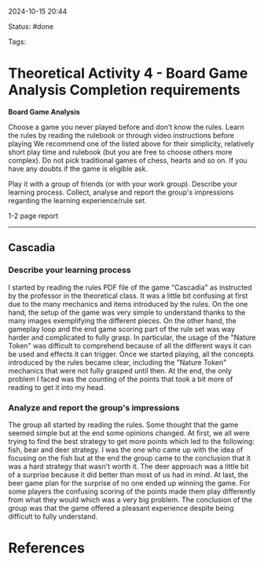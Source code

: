 2024-10-15 20:44

Status: #done 

Tags: 

# Theoretical Activity 4 - Board Game Analysis Completion requirements

**Board Game Analysis**

Choose a game you never played before and don’t know the rules. Learn the rules by reading the rulebook or through video instructions before playing We recommend one of the listed above for their simplicity, relatively short play time and rulebook (but you are free to choose others more complex). Do not pick traditional games of chess, hearts and so on. If you have any doubts if the game is eligible ask.

Play it with a group of friends (or with your work group). Describe your learning process. Collect, analyse and report the group's impressions regarding the learning experience/rule set.

1-2 page report

----------------------------------------------------------

## Cascadia

### Describe your learning process

I started by reading the rules PDF file of the game "Cascadia" as instructed by the professor in the theoretical class. It was a little bit confusing at first due to the many mechanics and items introduced by the rules. On the one hand, the setup of the game was very simple to understand thanks to the many images exemplifying the different pieces. On the other hand, the gameplay loop and the end game scoring part of the rule set was way harder and complicated to fully grasp. In particular, the usage of the "Nature Token" was difficult to comprehend because of all the different ways it can be used and effects it can trigger. Once we started playing, all the concepts introduced by the rules became clear, including the "Nature Token" mechanics that were not fully grasped until then. At the end, the only problem I faced was the counting of the points that took a bit more of reading to get it into my head.

### Analyze and report the group's impressions 

The group all started by reading the rules. Some thought that the game seemed simple but at the end some opinions changed. At first, we all were trying to find the best strategy to get more points which led to the following: fish, bear and deer strategy. I was the one who came up with the idea of focusing on the fish but at the end the group came to the conclusion that it was a hard strategy that wasn't worth it. The deer approach was a little bit of a surprise because it did better than most of us had in mind. At last, the beer game plan for the surprise of no one ended up winning the game. 
For some players the confusing scoring of the points made them play differently from what they would which was a very big problem.
The conclusion of the group was that the game offered a pleasant experience despite being difficult to fully understand. 

# References

